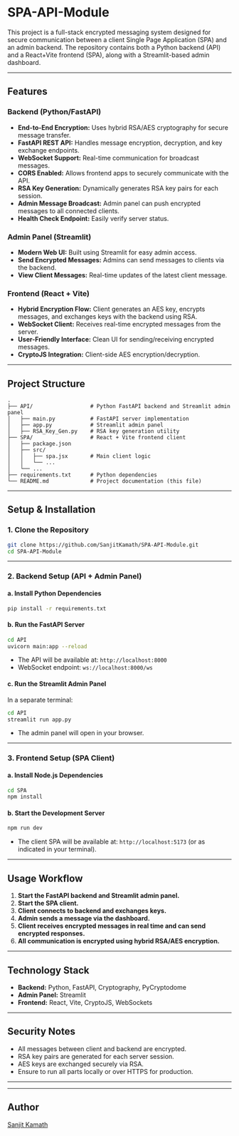 # SPA-API-Module

This project is a full-stack encrypted messaging system designed for secure communication between a client Single Page Application (SPA) and an admin backend. The repository contains both a Python backend (API) and a React+Vite frontend (SPA), along with a Streamlit-based admin dashboard.

---

## Features

### Backend (Python/FastAPI)
- **End-to-End Encryption:** Uses hybrid RSA/AES cryptography for secure message transfer.
- **FastAPI REST API:** Handles message encryption, decryption, and key exchange endpoints.
- **WebSocket Support:** Real-time communication for broadcast messages.
- **CORS Enabled:** Allows frontend apps to securely communicate with the API.
- **RSA Key Generation:** Dynamically generates RSA key pairs for each session.
- **Admin Message Broadcast:** Admin panel can push encrypted messages to all connected clients.
- **Health Check Endpoint:** Easily verify server status.

### Admin Panel (Streamlit)
- **Modern Web UI:** Built using Streamlit for easy admin access.
- **Send Encrypted Messages:** Admins can send messages to clients via the backend.
- **View Client Messages:** Real-time updates of the latest client message.

### Frontend (React + Vite)
- **Hybrid Encryption Flow:** Client generates an AES key, encrypts messages, and exchanges keys with the backend using RSA.
- **WebSocket Client:** Receives real-time encrypted messages from the server.
- **User-Friendly Interface:** Clean UI for sending/receiving encrypted messages.
- **CryptoJS Integration:** Client-side AES encryption/decryption.

---

## Project Structure

```
.
├── API/                  # Python FastAPI backend and Streamlit admin panel
│   ├── main.py           # FastAPI server implementation
│   ├── app.py            # Streamlit admin panel
│   ├── RSA_Key_Gen.py    # RSA key generation utility
├── SPA/                  # React + Vite frontend client
│   ├── package.json
│   ├── src/
│   │   ├── spa.jsx       # Main client logic
│   │   └── ...
│   └── ...
├── requirements.txt      # Python dependencies
└── README.md             # Project documentation (this file)
```

---

## Setup & Installation

### 1. Clone the Repository

```bash
git clone https://github.com/SanjitKamath/SPA-API-Module.git
cd SPA-API-Module
```

---

### 2. Backend Setup (API + Admin Panel)

#### a. Install Python Dependencies

```bash
pip install -r requirements.txt
```

#### b. Run the FastAPI Server

```bash
cd API
uvicorn main:app --reload
```
- The API will be available at: `http://localhost:8000`
- WebSocket endpoint: `ws://localhost:8000/ws`

#### c. Run the Streamlit Admin Panel

In a separate terminal:

```bash
cd API
streamlit run app.py
```
- The admin panel will open in your browser.

---

### 3. Frontend Setup (SPA Client)

#### a. Install Node.js Dependencies

```bash
cd SPA
npm install
```

#### b. Start the Development Server

```bash
npm run dev
```
- The client SPA will be available at: `http://localhost:5173` (or as indicated in your terminal).

---

## Usage Workflow

1. **Start the FastAPI backend and Streamlit admin panel.**
2. **Start the SPA client.**
3. **Client connects to backend and exchanges keys.**
4. **Admin sends a message via the dashboard.**
5. **Client receives encrypted messages in real time and can send encrypted responses.**
6. **All communication is encrypted using hybrid RSA/AES encryption.**

---

## Technology Stack

- **Backend:** Python, FastAPI, Cryptography, PyCryptodome
- **Admin Panel:** Streamlit
- **Frontend:** React, Vite, CryptoJS, WebSockets

---

## Security Notes

- All messages between client and backend are encrypted.
- RSA key pairs are generated for each server session.
- AES keys are exchanged securely via RSA.
- Ensure to run all parts locally or over HTTPS for production.

---


---

## Author

[Sanjit Kamath](https://github.com/SanjitKamath)
